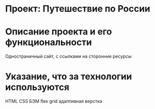 # Проект: Путешествие по России

# Oписание проекта и его функциональности
Одностраничный сайт, с ссылками на сторонние ресурсы

# Указание, что за технологии используются
HTML CSS БЭМ flex grid адаптивная верстка
